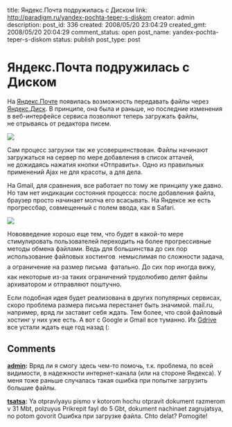 title: Яндекс.Почта подружилась с Диском
link: http://paradigm.ru/yandex-pochta-teper-s-diskom
creator: admin
description: 
post_id: 336
created: 2008/05/20 23:04:29
created_gmt: 2008/05/20 20:04:29
comment_status: open
post_name: yandex-pochta-teper-s-diskom
status: publish
post_type: post

# Яндекс.Почта подружилась с Диском

На [Яндекс.Почте](http://mail.yandex.ru/) появилась возможность передавать файлы через [Яндекс.Диск](http://narod.yandex.ru/disk). В принципе, она была и раньше, но последние изменения в веб-интерфейсе сервиса позволяют теперь загружать файлы, не отрываясь от редактора писем.

![](/;-\)/2008/05/yandexmail.png)

Сам процесс загрузки так же усовершенствован. Файлы начинают загружаться на сервер по мере добавления в список аттачей, не дожидаясь нажатия кнопки «Отправить». Одно из правильных применений Ajax не для красоты, а для дела.

На Gmail, для сравнения, все работает по тому же принципу уже давно. Но там нет индикации состояния процесса: после добавления файла, браузер просто начинает молча его всасывать. На Яндексе же есть прогрессбар, совмещенный с полем ввода, как в Safari.

![](/;-\)/2008/05/yandexmail2.png)

Нововведение хорошо еще тем, что будет в какой-то мере стимулировать пользователей переходить на более прогрессивные методы обмена файлами. Ведь для большинства до сих пор использование файловых хостингов  немыслимая по сложности задача, а ограничение на размер письма  фатально. До сих пор иногда вижу, как некоторые из-за таких ограничений трудолюбиво делят файлы архиватором и отправляют поштучно.

Если подобная идея будет реализована в других популярных сервисах, скоро проблема размера письма перестанет быть значимой. mail.ru, например, вряд ли заставит себя ждать. Тем более, что свой файловый хостинг у них уже есть. А вот с Google и Gmail все туманно. Их [Gdrive](http://b23.ru/yew) все устали ждать еще год назад (:

## Comments

**[admin](#29434 "2009/03/12 10:23:01"):** Вряд ли я смогу здесь чем-то помочь, т.к. проблема, по всей видимости, в надежности интернет-канала (или на стороне Яндекса). У меня тоже раньше случалась такая ошибка при попытке загрузить большие файлы.

**[tsatsa](#29426 "2009/03/12 08:29:39"):** Ya otpravlyayu pismo v kotorom hochu otpravit dokument razmerom v 31 Mbt, polzuyus Prikrepit fayl do 5 Gbt, dokument nachinaet zagrujatsya, no potom govorit Ошибка при загрузке файла. Chto delat? Pomogite!

